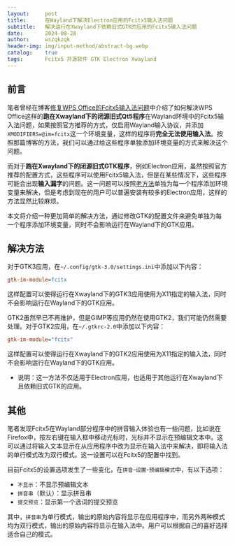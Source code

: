 ```yaml
---
layout:     post
title:      在Wayland下解决Electron应用的Fcitx5输入法问题
subtitle:   解决运行在Xwayland下依赖旧式GTK的应用的Fcitx5输入法问题
date:       2024-08-28
author:     wszqkzqk
header-img: img/input-method/abstract-bg.webp
catalog:    true
tags:       Fcitx5 开源软件 GTK Electron Xwayland
---
```


## 前言

笔者曾经在博客[修复WPS Office的Fcitx5输入法问题](/2024/03/09/WPS-Fcitx5/)中介绍了如何解决WPS Office这样的**跑在Xwayland下的闭源旧式Qt5程序**在Wayland环境中的Fcitx5输入法问题，如果按照官方推荐的方式，仅启用Wayland输入协议，并添加`XMODIFIERS=@im=fcitx`这一个环境变量，这样的程序将**完全无法使用输入法**。按照那篇博客的方法，我们可以通过给这些程序单独添加环境变量的方式来解决这个问题。

而对于**跑在Xwayland下的闭源旧式GTK程序**，例如Electron应用，虽然按照官方推荐的配置方式，这些程序可以使用Fcitx5输入法，但是在某些情况下，这些程序可能会出现**输入漏字**的问题。这一问题可以按照[老方法](/2024/03/09/WPS-Fcitx5/)单独为每一个程序添加环境变量来解决，但是考虑到现在的用户可以普遍安装有较多的Electron应用，这样的方法显然比较麻烦。

本文将介绍一种更加简单的解决方法，通过修改GTK的配置文件来避免单独为每一个程序添加环境变量，同时不会影响运行在Wayland下的GTK应用。

## 解决方法

对于GTK3应用，在`~/.config/gtk-3.0/settings.ini`中添加以下内容：

```ini
gtk-im-module=fcitx
```

这样配置可以使得运行在Xwayland下的GTK3应用使用为X11指定的输入法，同时不会影响运行在Wayland下的GTK应用。

GTK2虽然早已不再维护，但是GIMP等应用仍然在使用GTK2，我们可能仍然需要处理。对于GTK2应用，在`~/.gtkrc-2.0`中添加以下内容：

```ini
gtk-im-module="fcitx"
```

这样配置可以使得运行在Xwayland下的GTK2应用使用为X11指定的输入法，同时不会影响运行在Wayland下的GTK应用。

* 说明：这一方法不仅适用于Electron应用，也适用于其他运行在Xwayland下且依赖旧式GTK的应用。

## 其他

笔者发现Fcitx5在Wayland部分程序中的拼音输入体验也有一些问题，比如说在Firefox中，按左右键在输入框中移动光标时，光标并不显示在预编辑文本中。这可以通过将输入文本显示在从应用程序中改为显示在输入法中来解决，即将输入法的单行模式改为双行模式。这一设置可以在Fcitx5的配置中找到。

目前Fcitx5的设置选项发生了一些变化，在`拼音`-`设置`-`预编辑模式`中，有以下选项：

* `不显示`：不显示预编辑文本
* `拼音串`（默认）：显示拼音串
* `提交预览`：显示第一个选词的提交预览

其中，`拼音串`为单行模式，输出的原始内容将显示在应用程序中，而另外两种模式均为双行模式，输出的原始内容将显示在输入法中。用户可以根据自己的喜好选择适合自己的模式。
